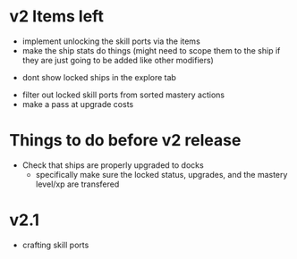 # v2 Items left
- implement unlocking the skill ports via the items
- make the ship stats do things (might need to scope them to the ship if they are just going to be added like other modifiers)
+ dont show locked ships in the explore tab
- filter out locked skill ports from sorted mastery actions
- make a pass at upgrade costs

# Things to do before v2 release

- Check that ships are properly upgraded to docks
  - specifically make sure the locked status, upgrades, and the mastery level/xp are transfered

# v2.1
- crafting skill ports
